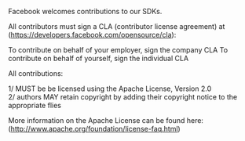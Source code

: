 Facebook welcomes contributions to our SDKs.

All contributors must sign a CLA (contributor license agreement) at
(https://developers.facebook.com/opensource/cla):


To contribute on behalf of your employer, sign the company CLA
To contribute on behalf of yourself, sign the individual CLA

All contributions:

1/ MUST be be licensed using the Apache License, Version 2.0  
2/ authors MAY retain copyright by adding their copyright notice to the appropriate flies 

More information on the Apache License can be found here: (http://www.apache.org/foundation/license-faq.html)
